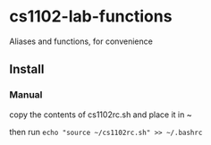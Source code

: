 # cs1102-lab-functions
Aliases and functions, for convenience

## Install
<!-- 
### Automatic
```
curl -sSL https://raw.githubusercontent.com/sounddrill31/cs1102-lab-functions/main/install.sh | bash -s -- install
```
-->
### Manual
<!-- ```
git clone https://github.com/sounddrill31/cs1102-lab-functions; cd cs1102-lab-functions
```
```
bash install.sh
```
Cleanup:
```
cd ..; rm -rf cs1102-lab-functions 
```
-->

copy the contents of cs1102rc.sh and place it in ~

then run ```echo "source ~/cs1102rc.sh" >> ~/.bashrc```
